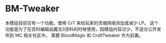 # BM-Tweaker
本模组目前仅有一个功能，使用 CrT 来给玩家的灵魂网络添加或减少 LP。
这个功能是为了在百科编辑血魔法3资料的时候使用，因模组内容过少，不适合公开发布到 MC 相关社区中。
需要 BloodMagic 和 CraftTweaker 作为前置。
